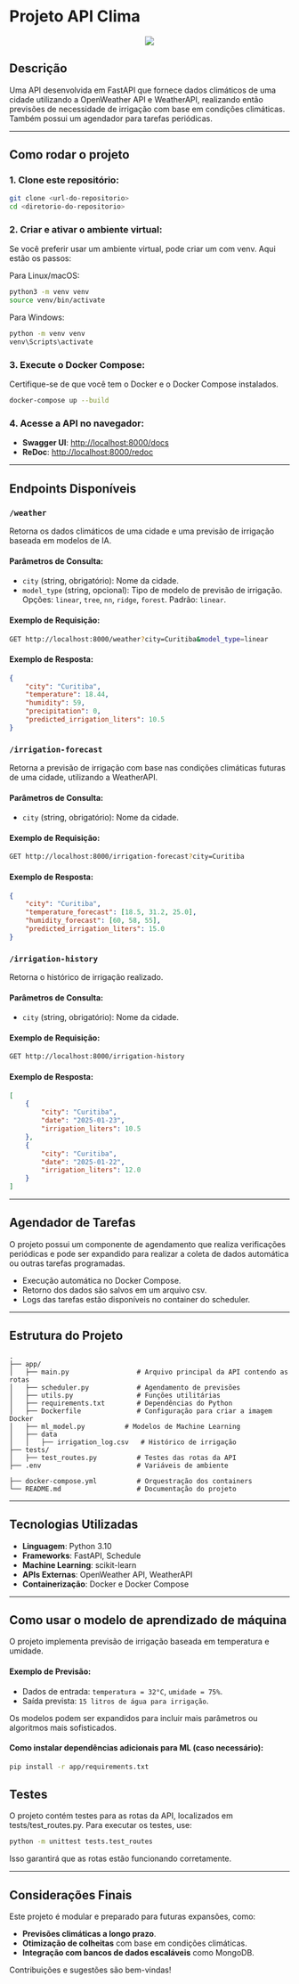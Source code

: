# Projeto API Clima

<p align="center"><img src="https://s3.amazonaws.com/1-jacto.com.br/files/banner_image_1680700798649_no-uniport-4530-america-do-sul-sai.webp"></p>

## Descrição
Uma API desenvolvida em FastAPI que fornece dados climáticos de uma cidade utilizando a OpenWeather API e WeatherAPI, realizando então previsões de necessidade de irrigação com base em condições climáticas. Também possui um agendador para tarefas periódicas.

---


## Como rodar o projeto

### 1. Clone este repositório:
```bash
git clone <url-do-repositorio>
cd <diretorio-do-repositorio>
```

### 2. Criar e ativar o ambiente virtual:
Se você preferir usar um ambiente virtual, pode criar um com venv. Aqui estão os passos:

Para Linux/macOS:
```bash
python3 -m venv venv
source venv/bin/activate
```

Para Windows:
```bash
python -m venv venv
venv\Scripts\activate
```

### 3. Execute o Docker Compose:
Certifique-se de que você tem o Docker e o Docker Compose instalados.

```bash
docker-compose up --build
```

### 4. Acesse a API no navegador:
- **Swagger UI**: [http://localhost:8000/docs](http://localhost:8000/docs)
- **ReDoc**: [http://localhost:8000/redoc](http://localhost:8000/redoc)

---

## Endpoints Disponíveis

### `/weather`
Retorna os dados climáticos de uma cidade e uma previsão de irrigação baseada em modelos de IA.

#### Parâmetros de Consulta:
- `city` (string, obrigatório): Nome da cidade.
- `model_type` (string, opcional): Tipo de modelo de previsão de irrigação. Opções: `linear`, `tree`, `nn`, `ridge`, `forest`. Padrão: `linear`.

#### Exemplo de Requisição:
```bash
GET http://localhost:8000/weather?city=Curitiba&model_type=linear
```

#### Exemplo de Resposta:
```json
{
    "city": "Curitiba",
    "temperature": 18.44,
    "humidity": 59,
    "precipitation": 0,
    "predicted_irrigation_liters": 10.5
}
```

### `/irrigation-forecast`
Retorna a previsão de irrigação com base nas condições climáticas futuras de uma cidade, utilizando a WeatherAPI.

#### Parâmetros de Consulta:
- `city` (string, obrigatório): Nome da cidade.

#### Exemplo de Requisição:
```bash
GET http://localhost:8000/irrigation-forecast?city=Curitiba
```

#### Exemplo de Resposta:
```json
{
    "city": "Curitiba",
    "temperature_forecast": [18.5, 31.2, 25.0],
    "humidity_forecast": [60, 58, 55],
    "predicted_irrigation_liters": 15.0
}
```


### `/irrigation-history`
Retorna o histórico de irrigação realizado.

#### Parâmetros de Consulta:
- `city` (string, obrigatório): Nome da cidade.

#### Exemplo de Requisição:
```bash
GET http://localhost:8000/irrigation-history
```

#### Exemplo de Resposta:
```json
[
    {
        "city": "Curitiba",
        "date": "2025-01-23",
        "irrigation_liters": 10.5
    },
    {
        "city": "Curitiba",
        "date": "2025-01-22",
        "irrigation_liters": 12.0
    }
]
```

---

## Agendador de Tarefas
O projeto possui um componente de agendamento que realiza verificações periódicas e pode ser expandido para realizar a coleta de dados automática ou outras tarefas programadas.

- Execução automática no Docker Compose.
- Retorno dos dados são salvos em um arquivo csv.
- Logs das tarefas estão disponíveis no container do scheduler.

---

## Estrutura do Projeto

```
.
├── app/
│   ├── main.py                 # Arquivo principal da API contendo as rotas
│   ├── scheduler.py            # Agendamento de previsões
│   ├── utils.py                # Funções utilitárias
│   ├── requirements.txt        # Dependências do Python
│   ├── Dockerfile              # Configuração para criar a imagem Docker
│   ├── ml_model.py          # Modelos de Machine Learning
│   ├── data
│   │   ├── irrigation_log.csv   # Histórico de irrigação
├── tests/
│   ├── test_routes.py          # Testes das rotas da API
├── .env                        # Variáveis de ambiente

├── docker-compose.yml          # Orquestração dos containers
└── README.md                   # Documentação do projeto
```

---

## Tecnologias Utilizadas
- **Linguagem**: Python 3.10
- **Frameworks**: FastAPI, Schedule
- **Machine Learning**: scikit-learn
- **APIs Externas**: OpenWeather API, WeatherAPI
- **Containerização**: Docker e Docker Compose

---

## Como usar o modelo de aprendizado de máquina
O projeto implementa previsão de irrigação baseada em temperatura e umidade.

#### Exemplo de Previsão:
- Dados de entrada: `temperatura = 32°C`, `umidade = 75%`.
- Saída prevista: `15 litros de água para irrigação`.

Os modelos podem ser expandidos para incluir mais parâmetros ou algoritmos mais sofisticados.

#### Como instalar dependências adicionais para ML (caso necessário):
```bash
pip install -r app/requirements.txt
```


## Testes
O projeto contém testes para as rotas da API, localizados em tests/test_routes.py. Para executar os testes, use:
```bash
python -m unittest tests.test_routes
```
Isso garantirá que as rotas estão funcionando corretamente.


---

## Considerações Finais

Este projeto é modular e preparado para futuras expansões, como:
- **Previsões climáticas a longo prazo**.
- **Otimização de colheitas** com base em condições climáticas.
- **Integração com bancos de dados escaláveis** como MongoDB.

Contribuições e sugestões são bem-vindas!


